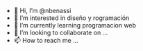 - 👋 Hi, I’m @nbenassi
- 👀 I’m interested in diseño y rogramación
- 🌱 I’m currently learning programacion web
- 💞️ I’m looking to collaborate on ...
- 📫 How to reach me ...

<!---
nbenassi/nbenassi is a ✨ special ✨ repository because its `README.md` (this file) appears on your GitHub profile.
You can click the Preview link to take a look at your changes.
--->
